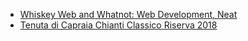 - [Whiskey Web and Whatnot: Web Development, Neat](https://whiskey.fm/)
- [Tenuta di Capraia Chianti Classico Riserva 2018](https://www.wine.com/product/tenuta-di-capraia-chianti-classico-riserva-2018/1184090#closePromoModal)